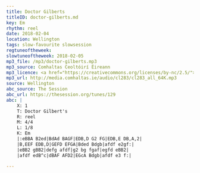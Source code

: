 ```yaml
---
title: Doctor Gilberts
titleID: doctor-gilberts.md
key: Em
rhythm: reel
date: 2018-02-04
location: Wellington
tags: slow-favourite slowsession
regtuneoftheweek:
slowtuneoftheweek: 2018-02-05
mp3_file: /mp3/doctor-gilberts.mp3
mp3_source: Comhaltas Ceoltóirí Éireann
mp3_licence: <a href="https://creativecommons.org/licenses/by-nc/2.5/">CC-BY-NC-2.5</a>
mp3_url: http://media.comhaltas.ie/audio/cl283/cl283_all_64K.mp3
source: Wellington
abc_source: The Session
abc_url: https://thesession.org/tunes/129
abc: |
    X: 1
    T: Doctor Gilbert's
    R: reel
    M: 4/4
    L: 1/8
    K: Em
    |:eBBA B2ed|BdAd BAGF|EDB,D G2 FG|EDB,E DB,A,2|
    |B,EEF EDB,D|GEFD EFGA|Bded Bdgb|afdf e2gf:|
    |eBB2 gBB2|defg afdf|g2 bg fgaf|egfd eBB2|
    |afdf edB^c|dBAF AFD2|EGcA Bdgb|afdf e3 f:|

---
```

